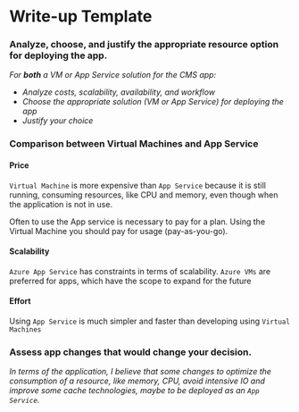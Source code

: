 # Write-up Template

### Analyze, choose, and justify the appropriate resource option for deploying the app.

*For **both** a VM or App Service solution for the CMS app:*
- *Analyze costs, scalability, availability, and workflow*
- *Choose the appropriate solution (VM or App Service) for deploying the app*
- *Justify your choice*

### Comparison between Virtual Machines and App Service

#### Price
`Virtual Machine` is more expensive than `App Service` because it is still running, consuming resources, like CPU and memory, even though when the application is not in use.

Often to use the App service is necessary to pay for a plan. Using the Virtual Machine you should pay for usage (pay-as-you-go).

#### Scalability
`Azure App Service` has constraints in terms of scalability. `Azure VMs` are preferred for apps, which have the scope to expand for the future

#### Effort
Using `App Service` is much simpler and faster than developing using `Virtual Machines`

### Assess app changes that would change your decision.

*In terms of the application, I believe that some changes to optimize the consumption of a resource, like memory, CPU, avoid intensive IO and improve some cache technologies,
maybe to be deployed as an `App Service`.* 